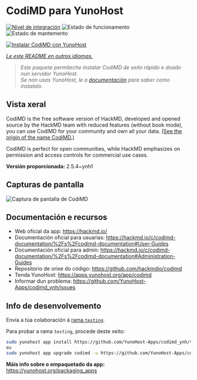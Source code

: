 <!--
NOTA: Este README foi creado automáticamente por <https://github.com/YunoHost/apps/tree/master/tools/readme_generator>
NON debe editarse manualmente.
-->

# CodiMD para YunoHost

[![Nivel de integración](https://dash.yunohost.org/integration/codimd.svg)](https://ci-apps.yunohost.org/ci/apps/codimd/) ![Estado de funcionamento](https://ci-apps.yunohost.org/ci/badges/codimd.status.svg) ![Estado de mantemento](https://ci-apps.yunohost.org/ci/badges/codimd.maintain.svg)

[![Instalar CodiMD con YunoHost](https://install-app.yunohost.org/install-with-yunohost.svg)](https://install-app.yunohost.org/?app=codimd)

*[Le este README en outros idiomas.](./ALL_README.md)*

> *Este paquete permíteche instalar CodiMD de xeito rápido e doado nun servidor YunoHost.*  
> *Se non usas YunoHost, le a [documentación](https://yunohost.org/install) para saber como instalalo.*

## Vista xeral

CodiMD is the free software version of HackMD, developed and opened source by the HackMD team with reduced features (without book mode), you can use CodiMD for your community and own all your data. [(See the origin of the name CodiMD.)](https://github.com/hackmdio/codimd/issues/720)

CodiMD is perfect for open communities, while HackMD emphasizes on permission and access controls for commercial use cases.

**Versión proporcionada:** 2.5.4~ynh1

## Capturas de pantalla

![Captura de pantalla de CodiMD](./doc/screenshots/screenshot.png)

## Documentación e recursos

- Web oficial da app: <https://hackmd.io/>
- Documentación oficial para usuarias: <https://hackmd.io/c/codimd-documentation/%2Fs%2Fcodimd-documentation#User-Guides>
- Documentación oficial para admin: <https://hackmd.io/c/codimd-documentation/%2Fs%2Fcodimd-documentation#Administration-Guides>
- Repositorio de orixe do código: <https://github.com/hackmdio/codimd>
- Tenda YunoHost: <https://apps.yunohost.org/app/codimd>
- Informar dun problema: <https://github.com/YunoHost-Apps/codimd_ynh/issues>

## Info de desenvolvemento

Envía a túa colaboración á [rama `testing`](https://github.com/YunoHost-Apps/codimd_ynh/tree/testing).

Para probar a rama `testing`, procede deste xeito:

```bash
sudo yunohost app install https://github.com/YunoHost-Apps/codimd_ynh/tree/testing --debug
ou
sudo yunohost app upgrade codimd -u https://github.com/YunoHost-Apps/codimd_ynh/tree/testing --debug
```

**Máis info sobre o empaquetado da app:** <https://yunohost.org/packaging_apps>
